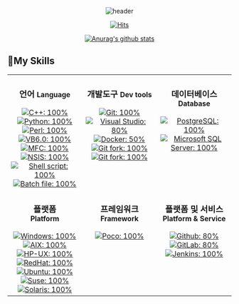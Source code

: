 <!--
**OneTop4458/OneTop4458** is a ✨ _special_ ✨ repository because its `README.md` (this file) appears on your GitHub profile.

Here are some ideas to get you started:

- 🔭 I’m currently working on ...
- 🌱 I’m currently learning ...
- 👯 I’m looking to collaborate on ...
- 🤔 I’m looking for help with ...
- 💬 Ask me about ...
- 📫 How to reach me: ...
- 😄 Pronouns: ...
- ⚡ Fun fact: ...
-->

  <div align=center>
	
![header](https://capsule-render.vercel.app/api?color=gradient&type=rect&section=header&text=Welcome%20To%20OneTop4458's%20GitHub&fontSize=40&animation=fadeIn)

	
  [![Hits](https://hits.seeyoufarm.com/api/count/incr/badge.svg?url=https%3A%2F%2Fgithub.com%2FOneTop4458&count_bg=%2379C83D&title_bg=%23555555&icon=&icon_color=%23E7E7E7&title=hits&edge_flat=false)](https://hits.seeyoufarm.com)
	
	
[![Anurag's github stats](https://github-readme-stats.vercel.app/api?username=OneTop4458&count_private=true&show_icons=true&bg_color=30,e96443,904e95&title_color=fff&text_color=fff)](https://github.com/anuraghazra/github-readme-stats)

  </div>


## 🔭My Skills
<table>
    <tr>
        <td valign="top" width="33%">
            <h3 align="center">언어 <small>Language</small></h3>
            <div align="center">
                <a href="https://isocpp.org/">
                    <img src="https://img.shields.io/badge/-C++-00599C?style=flat-square&logo=c%2B%2B&logoColor=fff" alt="C++: 100%" />
                </a>
                <a href="https://www.python.org/">
                    <img src="https://img.shields.io/badge/-Python-3776AB?style=flat-square&logo=python&logoColor=fff" alt="Python: 100%" />
                </a>
                <a href="https://www.perl.org/">
                    <img src="https://img.shields.io/badge/-Perl-39457E?style=flat-square&logo=perl&logoColor=fff" alt="Perl: 100%" />
                </a>
                <a href="https://docs.microsoft.com/en-us/previous-versions/visualstudio/visual-basic-6/visual-basic-6.0-documentation?redirectedfrom=MSDN">
                    <img src="https://img.shields.io/badge/-VB6.0-rgba(27,163,239,1)?style=flat-square" alt="VB6.0: 100%" />
                </a>
                </a>
                <a href="https://docs.microsoft.com/en-us/cpp/mfc/mfc-desktop-applications?redirectedfrom=MSDN&view=msvc-160">
                    <img src="https://img.shields.io/badge/-MFC-rgba(90,255,79,1)?style=flat-square" alt="MFC: 100%" />
                </a>
                <a href="https://nsis.sourceforge.io/Main_Page">
                    <img src="https://img.shields.io/badge/-NSIS-rgba(255,253,122,1)?style=flat-square" alt="NSIS: 100%" />
                </a>
                <a href="https://www.gnu.org/software/bash/">
                    <img src="https://img.shields.io/badge/-Shell script-rgba(27,28,27,1)?style=flat-square" alt="Shell script: 100%" />
                </a>
                <a href="https://www.microsoft.com/resources/documentation/windows/xp/all/proddocs/en-us/windows_dos_overview.mspx">
                    <img src="https://img.shields.io/badge/-Batch file-rgba(27,28,27,1)?style=flat-square" alt="Batch file: 100%" />
                </a>
            </div>
        </td>
        <td valign="top" width="33%">
            <h3 align="center">개발도구 <small>Dev tools</small></h3>
            <div align="center">
                <a href="https://git-scm.com/">
                    <img src="https://img.shields.io/badge/-Git-F05032?style=flat-square&logo=git&logoColor=fff" alt="Git: 100%">
                </a>
                <a href="https://visualstudio.microsoft.com/ko/">
                    <img src="https://img.shields.io/badge/-Visual%20Studio-5C2D91?style=flat-square&logo=Visual%20Studio&logoColor=fff" alt="Visual Studio: 80%">
                </a>
                <a href="https://www.docker.com/">
                    <img src="https://img.shields.io/badge/-Docker-2496ED?style=flat-square&logo=docker&logoColor=fff" alt="Docker: 50%" />
                </a>
                <a href = "https://git-fork.com/">
                    <img src="https://img.shields.io/badge/-Fork-rgba(27,163,239,1)?style=flat-square" alt="Git fork: 100%" />
                </a>
                <a href = "https://wakatime.com/">
                    <img src="https://img.shields.io/badge/-Wakatime-000?style=flat-square&logo=wakatime" alt="Git fork: 100%" />
                </a>
            </div>
        </td>
        <td valign="top" width="33%">
            <h3 align="center">데이터베이스 <small>Database</small></h3>
            <div align="center">
                <a href="https://www.postgresql.org/">
                    <img src="https://img.shields.io/badge/-PostgreSQL-4169E1?style=flat-square&logo=postgresql&logoColor=fff" alt="PostgreSQL: 100%">
                </a>
                <a href="https://www.microsoft.com/en-us/sql-server/sql-server-2019">
                    <img src="https://img.shields.io/badge/-Microsoft%20SQL%20Server-CC2927?style=flat-square&logo=Microsoft%20SQL%20Server&logoColor=fff" alt="Microsoft SQL Server: 100%">
                </a>
            </div>
        </td>
    </tr>
    <tr>
        <td valign="top" width="33%">
            <h3 align="center">
                플랫폼 <br>
                <small>Platform</small>
            </h3>
            <div align="center">
                <a href="">
                    <img src="https://img.shields.io/badge/-Windows-0078D6?style=flat-square&logo=Windows&logoColor=fff" alt="Windows: 100%">
                </a>
                <a href="http://www-03.ibm.com/systems/kr/power/">
                    <img src="https://img.shields.io/badge/-AIX-052FAD?style=flat-square&logo=IBM&logoColor=fff" alt="AIX: 100%">
                </a>
                <a href="http://www.hpe.com/info/hpux">
                    <img src="https://img.shields.io/badge/-HPUX-0096D6?style=flat-square&logo=HP&logoColor=fff" alt="HP-UX: 100%">
                </a>
                <a href="https://www.redhat.com/rhel">
                    <img src="https://img.shields.io/badge/-RHEL-EE0000?style=flat-square&logo=Red-Hat&logoColor=fff" alt="RedHat: 100%">
                </a>
                <a href="http://www.ubuntu.com/">
                    <img src="https://img.shields.io/badge/-Ubuntu-E95420?style=flat-square&logo=Ubuntu&logoColor=fff" alt="Ubuntu: 100%">
                </a>
                <a href="https://suse.com/">
                    <img src="https://img.shields.io/badge/-Suse-0C322C?style=flat-square&logo=Suse&logoColor=fff" alt="Suse: 100%">
                </a>
                <a href="http://www.oracle.com/solaris">
                    <img src="https://img.shields.io/badge/-Solaris-F80000?style=flat-square&logo=oracle&logoColor=fff" alt="Solaris: 100%">
                </a>
            </div>
        </td>
        <td valign="top" width="33%">
            <h3 align="center">
                프레임워크 <br>
                <small>Framework</small>
            </h3>
            <div align="center">
                <a href="https://pocoproject.org/">
                    <img src="https://img.shields.io/badge/-Poco-rgba(27,163,239,1)?style=flat-square" alt="Poco: 100%" />
                </a>
            </div>
        </td>
        <td valign="top" width="33%">
            <h3 align="center">
                플랫폼 및 서비스 <br>
                <small>Platform & Service</small>
            </h3>
            <div align="center">
                <a href="https://github.com">
                    <img src="https://img.shields.io/badge/Github-Pro|Actions-181717?style=flat-square&logo=github&logoColor=fff" alt="Github: 80%">
                </a>
                <a href="https://gitlab.com">
                    <img src="https://img.shields.io/badge/GitLab-Self_Hosted|GitLab_CI-FCA121?style=flat-square&logo=gitlab" alt="GitLab: 80%">
                </a>
                <a href="https://jenkins-ci.org/">
                    <img src="https://img.shields.io/badge/-Jenkins-D24939?style=flat-square&logo=jenkins&logoColor=fff" alt="Jenkins: 100%">
                </a>
            </div>
        </td>
    </tr>
</table>
